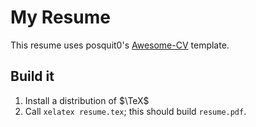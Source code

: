 # My Resume

This resume uses posquit0's [Awesome-CV](https://github.com/posquit0/Awesome-CV) template.

## Build it

1. Install a distribution of $\TeX$
2. Call `xelatex resume.tex`; this should build `resume.pdf`.